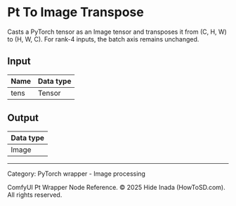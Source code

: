 # Pt To Image Transpose
Casts a PyTorch tensor as an Image tensor and transposes it from (C, H, W) to (H, W, C). For rank-4 inputs, the batch axis remains unchanged.

## Input
| Name | Data type |
|---|---|
| tens | Tensor |

## Output
| Data type |
|---|
| Image |

<HR>
Category: PyTorch wrapper - Image processing

ComfyUI Pt Wrapper Node Reference. © 2025 Hide Inada (HowToSD.com). All rights reserved.
